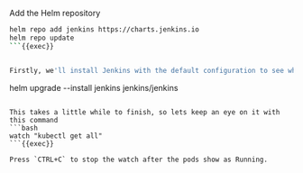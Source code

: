 
Add the Helm repository
```bash
helm repo add jenkins https://charts.jenkins.io
helm repo update
```{{exec}}


Firstly, we'll install Jenkins with the default configuration to see what is there
```
helm upgrade --install jenkins jenkins/jenkins
```{{exec}}

This takes a little while to finish, so lets keep an eye on it with this command
```bash
watch "kubectl get all"
```{{exec}}

Press `CTRL+C` to stop the watch after the pods show as Running.